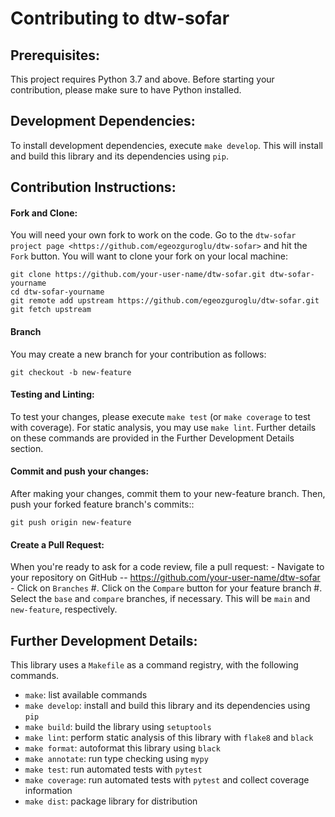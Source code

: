 # Contributing to dtw-sofar

## Prerequisites:
This project requires Python 3.7 and above. Before starting your contribution, please make sure to have Python installed. 

## Development Dependencies:
To install development dependencies, execute `make develop`. This will install and build this library and its dependencies using `pip`.

## Contribution Instructions:
#### Fork and Clone:
You will need your own fork to work on the code. Go to the `dtw-sofar project
page <https://github.com/egeozguroglu/dtw-sofar>` and hit the ``Fork`` button. You will want to clone your fork on your local machine:

    git clone https://github.com/your-user-name/dtw-sofar.git dtw-sofar-yourname
    cd dtw-sofar-yourname
    git remote add upstream https://github.com/egeozguroglu/dtw-sofar.git
    git fetch upstream

#### Branch
You may create a new branch for your contribution as follows:

    git checkout -b new-feature

####  Testing and Linting:
To test your changes, please execute `make test` (or `make coverage` to test with coverage).
For static analysis, you may use `make lint`. Further details on these commands are provided in the Further Development Details section.

####  Commit and push your changes:

After making your changes, commit them to your new-feature branch. Then, push your forked feature branch's commits::

    git push origin new-feature

####  Create a Pull Request:
When you're ready to ask for a code review, file a pull request:
    - Navigate to your repository on GitHub -- https://github.com/your-user-name/dtw-sofar
    - Click on ``Branches``
#. Click on the ``Compare`` button for your feature branch
#. Select the ``base`` and ``compare`` branches, if necessary. This will be ``main`` and
   ``new-feature``, respectively.

##  Further Development Details:
This library uses a `Makefile` as a command registry, with the following commands. 

- `make`: list available commands
- `make develop`: install and build this library and its dependencies using `pip`
- `make build`: build the library using `setuptools`
- `make lint`: perform static analysis of this library with `flake8` and `black`
- `make format`: autoformat this library using `black`
- `make annotate`: run type checking using `mypy`
- `make test`: run automated tests with `pytest`
- `make coverage`: run automated tests with `pytest` and collect coverage information
- `make dist`: package library for distribution

